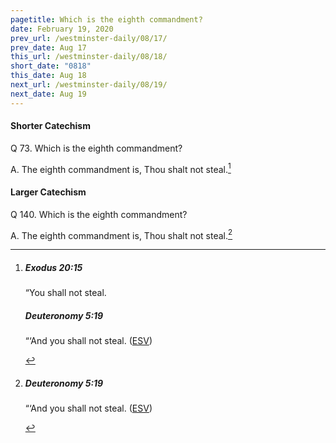 ```yaml
---
pagetitle: Which is the eighth commandment?
date: February 19, 2020
prev_url: /westminster-daily/08/17/
prev_date: Aug 17
this_url: /westminster-daily/08/18/
short_date: "0818"
this_date: Aug 18
next_url: /westminster-daily/08/19/
next_date: Aug 19
---
```


#### Shorter Catechism

<span class="q">Q 73.</span> Which is the eighth commandment?

<span class="q">A.</span> The eighth commandment is, Thou shalt not steal.[^fnref:wsc1]


[^fnref:wsc1]: <div class="esv"><h5>Exodus 20:15</h5> <div class="esv-text"><p id="p02020015.01-1">&#8220;You shall not steal.</p> </div><h5>Deuteronomy 5:19</h5> <div class="esv-text"><p id="p05005019.01-2">&#8220;&#8216;And you shall not steal.  (<a href="http://www.esv.org" class="copyright">ESV</a>)</p> </div> </div>


#### Larger Catechism

<span class="q">Q 140.</span> Which is the eighth commandment?

<span class="q">A.</span> The eighth commandment is, Thou shalt not steal.[^fnref:wlc1]


[^fnref:wlc1]: <div class="esv"><h5>Deuteronomy 5:19</h5> <div class="esv-text"><p id="p05005019.01-1">&#8220;&#8216;And you shall not steal.  (<a href="http://www.esv.org" class="copyright">ESV</a>)</p> </div> </div>

